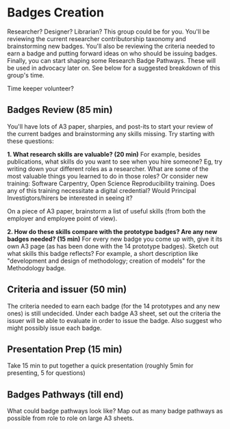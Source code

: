 # Badges Creation

Researcher? Designer? Librarian? This group could be for you. You'll be reviewing the current researcher contributorship taxonomy and brainstorming new badges. You'll also be reviewing the criteria needed to earn a badge and putting forward ideas on who should be issuing badges. Finally, you can start shaping some Research Badge Pathways. These will be used in advocacy later on. See below for a suggested breakdown of this group's time.  

Time keeper volunteer?

## Badges Review (85 min)

You'll have lots of A3 paper, sharpies, and post-its to start your review of the current badges and brainstorming any skills missing. Try starting with these questions:

**1. What research skills are valuable? (20 min)** 
For example, besides publications, what skills do you want to see when you hire someone? Eg, try writing down your different roles as a researcher. What are some of the most valuable things you learned to do in those roles? Or consider new training: Software Carpentry, Open Science Reproducibility training. Does any of this training necessitate a digital credential? Would Principal Investigtors/hirers be interested in seeing it?

On a piece of A3 paper, brainstorm a list of useful skills (from both the employer and employee point of view).

**2. How do these skills compare with the prototype badges? Are any new badges needed? (15 min)**
For every new badge you come up with, give it its own A3 page (as has been done with the 14 prototype badges). Sketch out what skills this badge reflects? For example, a short description like "development and design of methodology; creation of models" for the Methodology badge. 


## Criteria and issuer (50 min)

The criteria needed to earn each badge (for the 14 prototypes and any new ones) is still undecided. Under each badge A3 sheet, set out the criteria the issuer will be able to evaluate in order to issue the badge. Also suggest who might possibly issue each badge. 

## Presentation Prep (15 min)
Take 15 min to put together a quick presentation (roughly 5min for presenting, 5 for questions)

## Badges Pathways (till end)

What could badge pathways look like? Map out as many badge pathways as possible from role to role on large A3 sheets.




